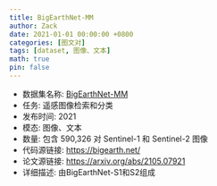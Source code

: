 ```yaml
---
title: BigEarthNet-MM
author: Zack
date: 2021-01-01 00:00:00 +0800
categories: [图文对]
tags: [dataset, 图像、文本]
math: true
pin: false
---
```

- 数据集名称: [BigEarthNet-MM](https://bigearth.net/)
- 任务: 遥感图像检索和分类
- 发布时间: 2021
- 模态: 图像、文本
- 数量: 包含 590,326 对 Sentinel-1 和 Sentinel-2 图像
- 代码源链接: https://bigearth.net/
- 论文源链接: https://arxiv.org/abs/2105.07921
- 详细描述: 由BigEarthNet-S1和S2组成
